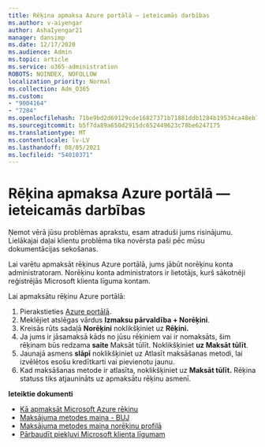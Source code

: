 ```yaml
---
title: Rēķina apmaksa Azure portālā — ieteicamās darbības
ms.author: v-aiyengar
author: AshaIyengar21
manager: dansimp
ms.date: 12/17/2020
ms.audience: Admin
ms.topic: article
ms.service: o365-administration
ROBOTS: NOINDEX, NOFOLLOW
localization_priority: Normal
ms.collection: Adm_O365
ms.custom:
- "9004164"
- "7284"
ms.openlocfilehash: 71be9bd2d69129cde16827371b71881ddb1284b19534ca48eb7079e761bdcff8
ms.sourcegitcommit: b5f7da89a650d2915dc652449623c78be6247175
ms.translationtype: MT
ms.contentlocale: lv-LV
ms.lasthandoff: 08/05/2021
ms.locfileid: "54010371"
---
```

# <a name="pay-invoice-in-azure-portal---recommended-steps"></a>Rēķina apmaksa Azure portālā — ieteicamās darbības

Ņemot vērā jūsu problēmas aprakstu, esam atraduši jums risinājumu. Lielākajai daļai klientu problēma tika novērsta paši pēc mūsu dokumentācijas sekošanas.

Lai varētu apmaksāt rēķinus Azure portālā, jums jābūt norēķinu konta administratoram. Norēķinu konta administrators ir lietotājs, kurš sākotnēji reģistrējās Microsoft klienta līguma kontam. 

Lai apmaksātu rēķinu Azure portālā: 

1. Pierakstieties [Azure portālā](https://portal.azure.com/).
1. Meklējiet atslēgas vārdus **Izmaksu pārvaldība + Norēķini**.
1. Kreisās rūts sadaļā **Norēķini** noklikšķiniet uz **Rēķini.**
1. Ja jums ir jāsamaksā kāds no jūsu rēķiniem vai ir nomaksāts, šim rēķinam būs redzama **saite** Maksāt tūlīt. Noklikšķiniet **uz Maksāt tūlīt**.
1. Jaunajā asmens **slāpī** noklikšķiniet uz Atlasīt maksāšanas metodi, lai izvēlētos esošu kredītkarti vai pievienotu jaunu.
1. Kad maksāšanas metode ir atlasīta, noklikšķiniet uz **Maksāt tūlīt.**
Rēķina statuss tiks atjaunināts uz apmaksātu rēķinu asmenī.

**Ieteiktie dokumenti**

- [Kā apmaksāt Microsoft Azure rēķinu](https://docs.microsoft.com/azure/cost-management-billing/understand/pay-bill)
- [Maksājuma metodes maiņa - BUJ](https://docs.microsoft.com/azure/billing/billing-how-to-change-credit-card?WT.mc_id=Portal-Microsoft_Azure_Support#frequently-asked-questions)
- [Maksājuma metodes maiņa norēķinu profilā](https://docs.microsoft.com/azure/cost-management-billing/manage/change-credit-card?WT.mc_id=Portal-Microsoft_Azure_Support#manage-credit-cards-for-a-microsoft-customer-agreement)
- [Pārbaudīt piekļuvi Microsoft klienta līgumam](https://docs.microsoft.com/azure/cost-management-billing/manage/change-credit-card?WT.mc_id=Portal-Microsoft_Azure_Support%22%20%5Cl%20%22manage-credit-cards-for-a-microsoft-customer-agreement%22%20%5Ct%20%22_blank#check-the-type-of-your-account)